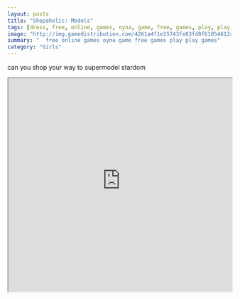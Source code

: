 ```yaml
---
layout: posts
title: "Shopaholic: Models"
tags: [dress, free, online, games, oyna, game, free, games, play, play, games]
image: "http://img.gamedistribution.com/4261a4f1e25743fe83fd8f61854612a8.jpg"
summary: "  free online games oyna game free games play play games"
category: "Girls"
---
```


can you shop your way to supermodel stardom

<iframe width="100%" height="480px;" src="http://flash.gamedistribution.com?game=4261a4f1e25743fe83fd8f61854612a8"></iframe>